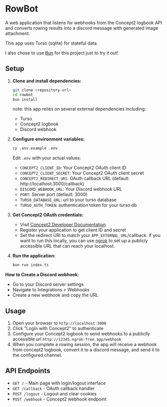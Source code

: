 # RowBot

A web application that listens for webhooks from the Concept2 logbook API and converts rowing results into a discord message with generated image attachment.

This app uses Turso (sqlite) for stateful data.

I also chose to use [Bun](https://bun.com) for this project just to try it out!

## Setup

1. **Clone and install dependencies:**

   ```bash
   git clone <repository-url>
   cd rowbot
   bun install
   ```

   note: this app relies on several external dependencies including:

   - Turso
   - Concept2 logbook
   - Discord webhook

2. **Configure environment variables:**

   ```bash
   cp .env.example .env
   ```

   Edit `.env` with your actual values:

   - `CONCEPT2_CLIENT_ID`: Your Concept2 OAuth client ID
   - `CONCEPT2_CLIENT_SECRET`: Your Concept2 OAuth client secret
   - `CONCEPT2_REDIRECT_URI`: OAuth callback URL (default: http://localhost:3000/callback)
   - `DISCORD_WEBHOOK_URL`: Your Discord webhook URL
   - `PORT`: Server port (default: 3000)
   - `TURSO_DATABASE_URL`: url to your turso database
   - `TURSO_AUTH_TOKEN`: authentication token for your turso db

3. **Get Concept2 OAuth credentials:**

   - Visit [Concept2 Developer Documentation](https://log.concept2.com/developers/documentation)
   - Register your application to get client ID and secret
   - Set the redirect URI to match your `APP_EXTERNAL_URL`/callback. If you want to run this locally, you can use [ngrok](https://ngrok.com/) to set up a publicly accessible URL that can reach your localhost.

4. **Run the application:**

   ```bash
   bun run index.ts
   ```

**How to Create a Discord webhook:**

- Go to your Discord server settings
- Navigate to Integrations > Webhooks
- Create a new webhook and copy the URL

## Usage

1. Open your browser to `http://localhost:3000`
2. Click "Login with Concept2" to authenticate
3. Configure your Concept2 logbook to send webhooks to a publiclly accessible url `http://12345.ngrok-free.app/webhook`
4. When you complete a rowing session, the app will receive a webhook from concept2 logbook, convert it to a discord message, and send it to the configured channel.

## API Endpoints

- `GET /` - Main page with login/logout interface
- `GET /callback` - OAuth callback handler
- `POST /logout` - Logout and clear cookies
- `POST /webhook` - Concept2 webhook endpoint
